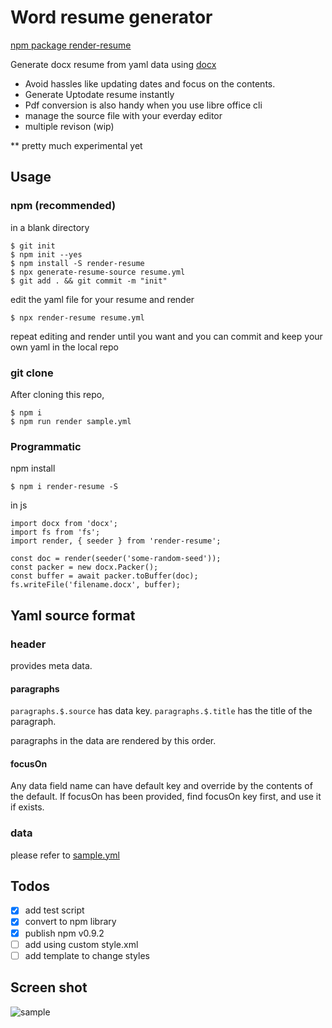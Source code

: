 # Word resume generator

[npm package render-resume](https://www.npmjs.com/package/render-resume)

Generate docx resume from yaml data using [docx](https://github.com/dolanmiu/docx)

* Avoid hassles like updating dates and focus on the contents.
* Generate Uptodate resume instantly
* Pdf conversion is also handy when you use libre office cli
* manage the source file with your everday editor
* multiple revison (wip)

** pretty much experimental yet

## Usage

### npm (recommended)

in a blank directory

```
$ git init
$ npm init --yes
$ npm install -S render-resume
$ npx generate-resume-source resume.yml
$ git add . && git commit -m "init"
```

edit the yaml file for your resume and render

```
$ npx render-resume resume.yml
```

repeat editing and render until you want and you can commit and keep your own yaml in the local repo

### git clone

After cloning this repo,
```
$ npm i
$ npm run render sample.yml
```

### Programmatic

npm install

```
$ npm i render-resume -S
```

in js

```
import docx from 'docx';
import fs from 'fs';
import render, { seeder } from 'render-resume';

const doc = render(seeder('some-random-seed'));
const packer = new docx.Packer();
const buffer = await packer.toBuffer(doc);
fs.writeFile('filename.docx', buffer);
```

## Yaml source format

### header

provides meta data.

#### paragraphs

`paragraphs.$.source` has data key.
`paragraphs.$.title` has the title of the paragraph.

paragraphs in the data are rendered by this order.

#### focusOn

Any data field name can have default key and override by the contents of the default.
If focusOn has been provided, find focusOn key first, and use it if exists.


### data

please refer to [sample.yml](sample.yml)


## Todos

- [x] add test script
- [x] convert to npm library
- [x] publish npm v0.9.2
- [ ] add using custom style.xml
- [ ] add template to change styles

## Screen shot

![sample](https://user-images.githubusercontent.com/5399854/47976379-42b4d200-e106-11e8-800c-4f41ddebb14b.png)

